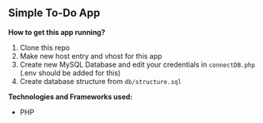 Simple To-Do App
-

**How to get this app running?**

1. Clone this repo
2. Make new host entry and vhost for this app
3. Create new MySQL Database and edit your credentials in ```connectDB.php``` (.env should be added for this)
4. Create database structure from ```db/structure.sql```
 
**Technologies and Frameworks used:**
- PHP
